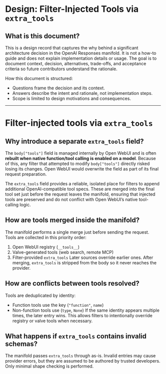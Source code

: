 # Design: Filter-Injected Tools via `extra_tools`

## What is this document?
This is a design record that captures the why behind a significant architecture decision in the OpenAI Responses manifold. It is not a how-to guide and does not explain implementation details or usage. The goal is to document context, decision, alternatives, trade-offs, and acceptance criteria so future contributors understand the rationale.

How this document is structured:

- Questions frame the decision and its context.
- Answers describe the intent and rationale, not implementation steps.
- Scope is limited to design motivations and consequences.

---
# Filter-injected tools via `extra_tools`
## Why introduce a separate `extra_tools` field?
The `body["tools"]` field is managed internally by Open WebUI and is often **rebuilt when native function/tool calling is enabled on a model**. Because of this, any filter that attempted to modify `body["tools"]` directly risked losing its changes. Open WebUI would overwrite the field as part of its final request preparation.

The `extra_tools` field provides a reliable, isolated place for filters to append additional OpenAI-compatible tool specs. These are merged into the final tool set just before the request leaves the manifold, ensuring that injected tools are preserved and do not conflict with Open WebUI’s native tool-calling logic.

## How are tools merged inside the manifold?
The manifold performs a single merge just before sending the request. Tools are collected in this priority order:
1. Open WebUI registry (`__tools__`)
2. Valve-generated tools (web search, remote MCP)
3. Filter-provided `extra_tools`
Later sources override earlier ones. After merging, `extra_tools` is stripped from the body so it never reaches the provider.

## How are conflicts between tools resolved?
Tools are deduplicated by identity:
- Function tools use the key (`"function"`, `name`)
- Non-function tools use (`type`, `None`)
If the same identity appears multiple times, the later entry wins. This allows filters to intentionally override registry or valve tools when necessary.

## What happens if `extra_tools` contains invalid schemas?
The manifold passes `extra_tools` through as-is. Invalid entries may cause provider errors, but they are assumed to be authored by trusted developers. Only minimal shape checking is performed.
